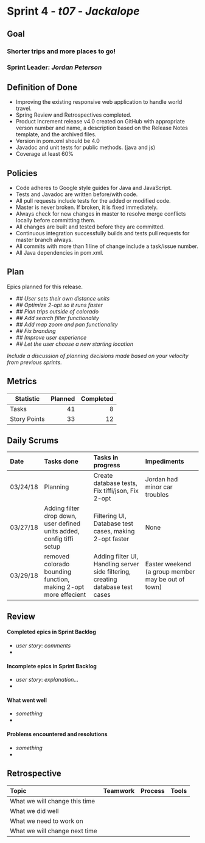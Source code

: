 # Sprint 4 - *t07* - *Jackalope*

## Goal

### Shorter trips and more places to go!
### Sprint Leader: *Jordan Peterson*

## Definition of Done

* Improving the existing responsive web application to handle world travel.
* Spring Review and Retrospectives completed.
* Product Increment release v4.0 created on GitHub with appropriate verson number and name, a description based on the Release Notes template, and the archived files.
* Version in pom.xml should be <version>4.0</version>
* Javadoc and unit tests for public methods. (java and js)
* Coverage at least 60%

## Policies

* Code adheres to Google style guides for Java and JavaScript.
* Tests and Javadoc are written before/with code.  
* All pull requests include tests for the added or modified code.
* Master is never broken.  If broken, it is fixed immediately.
* Always check for new changes in master to resolve merge conflicts locally before committing them.
* All changes are built and tested before they are committed.
* Continuous integration successfully builds and tests pull requests for master branch always.
* All commits with more than 1 line of change include a task/issue number.
* All Java dependencies in pom.xml.

## Plan

Epics planned for this release.

* *## User sets their own distance units*
* *## Optimize 2-opt so it runs faster*
* *## Plan trips outside of colorado*
* *## Add search filter functionality*
* *## Add map zoom and pan functionality*
* *## Fix branding*
* *## Improve user experience*
* *## Let the user choose a new starting location*

*Include a discussion of planning decisions made based on your velocity from previous sprints.*

## Metrics

Statistic | Planned | Completed
--- | ---: | ---:
Tasks |  41   | 8 
Story Points |  33  | 12 

## Daily Scrums

Date | Tasks done  | Tasks in progress | Impediments 
:--- | :--- | :--- | :--- 
03/24/18 | Planning | Create database tests, Fix tiffi/json, Fix 2-opt | Jordan had minor car troubles
03/27/18 | Adding filter drop down, user defined units added, config tiffi setup  | Filtering UI, Database test cases, making 2-opt faster | None
03/29/18 | removed colorado bounding function, making 2-opt more effecient | Adding filter UI, Handling server side filtering, creating database test cases | Easter weekend (a group member may be out of town)
 

## Review

#### Completed epics in Sprint Backlog 
* *user story*:  *comments*
* 

#### Incomplete epics in Sprint Backlog 
* *user story*: *explanation...*
*

#### What went well
* *something*
*

#### Problems encountered and resolutions
* *something*
*

## Retrospective

Topic | Teamwork | Process | Tools
:--- | :--- | :--- | :---
What we will change this time |  |  | 
What we did well |  |  | 
What we need to work on |  |  |
What we will change next time |  |  | 
